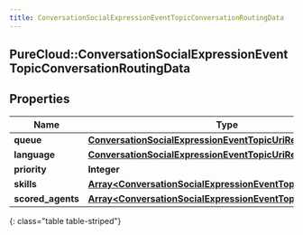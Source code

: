 ```yaml
---
title: ConversationSocialExpressionEventTopicConversationRoutingData
---
```

## PureCloud::ConversationSocialExpressionEventTopicConversationRoutingData

## Properties

|Name | Type | Description | Notes|
|------------ | ------------- | ------------- | -------------|
| **queue** | [**ConversationSocialExpressionEventTopicUriReference**](ConversationSocialExpressionEventTopicUriReference.html) |  | [optional] |
| **language** | [**ConversationSocialExpressionEventTopicUriReference**](ConversationSocialExpressionEventTopicUriReference.html) |  | [optional] |
| **priority** | **Integer** |  | [optional] |
| **skills** | [**Array&lt;ConversationSocialExpressionEventTopicUriReference&gt;**](ConversationSocialExpressionEventTopicUriReference.html) |  | [optional] |
| **scored_agents** | [**Array&lt;ConversationSocialExpressionEventTopicScoredAgent&gt;**](ConversationSocialExpressionEventTopicScoredAgent.html) |  | [optional] |
{: class="table table-striped"}


